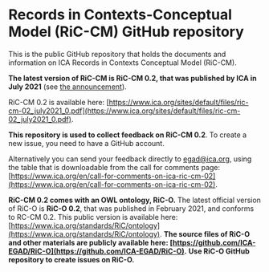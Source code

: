 # Records in Contexts-Conceptual Model (RiC-CM) GitHub repository

This is the public GitHub repository that holds the documents and information on ICA Records in Contexts Conceptual Model (RiC-CM).

**The latest version of RiC-CM is RiC-CM 0.2, that was published by ICA in July 2021** (see [the announcement](https://www.ica.org/en/public-release-of-records-in-contexts-conceptual-model-02)).

RiC-CM 0.2 is available here: 
[https://www.ica.org/sites/default/files/ric-cm-02_july2021_0.pdf](https://www.ica.org/sites/default/files/ric-cm-02_july2021_0.pdf).

**This repository is used to collect feedback on RiC-CM 0.2**. To create a new issue, you need to have a GitHub account. 

Alternatively you can send your feedback directly to egad@ica.org, using the table that is downloadable from the call for comments page:
[https://www.ica.org/en/call-for-comments-on-ica-ric-cm-02](https://www.ica.org/en/call-for-comments-on-ica-ric-cm-02).

**RiC-CM 0.2 comes with an OWL ontology, RiC-O.**
The latest official version of RiC-O is **RiC-O 0.2**, that was published in February 2021, and conforms to RC-CM 0.2.
This public version is available here:
[https://www.ica.org/standards/RiC/ontology](https://www.ica.org/standards/RiC/ontology).
**The source files of RiC-O and other materials are publicly available here: [https://github.com/ICA-EGAD/RiC-O](https://github.com/ICA-EGAD/RiC-O).**
**Use RiC-O GitHub repository to create issues on RiC-O.**


